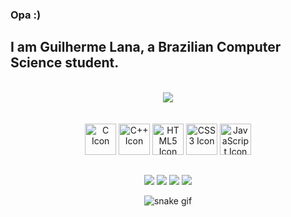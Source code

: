 ### Opa :)
## I am Guilherme Lana, a Brazilian Computer Science student.

<section>
   <br/>
   <div align="center">
      <img style="hight: 100%;" src="https://github-readme-stats.vercel.app/api?username=lan4z&show_icons=true&theme=tokyonight"/>
   </div>

   <br/>
</section>

<section>

<div align="center"><br>
      <img style="height: 50px" alt="C Icon" src="https://cdn.jsdelivr.net/gh/devicons/devicon/icons/c/c-original.svg"/>
      <img style="height: 50px" alt="C++ Icon" src="https://cdn.jsdelivr.net/gh/devicons/devicon/icons/cplusplus/cplusplus-original.svg"/>
      <img style="height: 50px" alt="HTML5 Icon" src="https://cdn.jsdelivr.net/gh/devicons/devicon/icons/html5/html5-original-wordmark.svg" />
      <img style="height: 50px" alt="CSS3 Icon" src="https://cdn.jsdelivr.net/gh/devicons/devicon/icons/css3/css3-original-wordmark.svg" />
      <img style="height: 50px" alt="JavaScript Icon" src="https://cdn.jsdelivr.net/gh/devicons/devicon/icons/javascript/javascript-original.svg" />

</div>
  
  ##
 
<div align="center"> 
  <a href="https://instagram.com/__guilhermelana" target="_blank"><img src="https://img.shields.io/badge/-Instagram-%23E4405F?style=for-the-badge&logo=instagram&logoColor=white" target="_blank"></a>
 	<a href="https://www.twitch.tv/lan4z_" target="_blank"><img src="https://img.shields.io/badge/Twitch-9146FF?style=for-the-badge&logo=twitch&logoColor=white" target="_blank"></a>
  <a href="https://www.linkedin.com/in/guilhermelana/" target="_blank"><img src="https://img.shields.io/badge/-LinkedIn-%230077B5?style=for-the-badge&logo=linkedin&logoColor=white" target="_blank"></a>
   <a href = "mailto:contato.guilhermelana@gmail.com"><img src="https://img.shields.io/badge/-Gmail-%23333?style=for-the-badge&logo=gmail&logoColor=white" target="_blank"></a>

![snake gif](https://github.com/lan4z/lan4z/blob/output/github-contribution-grid-snake.gif)

